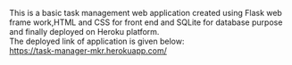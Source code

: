 This is a basic task management web application created using Flask web frame work,HTML and CSS for front end and SQLite for database purpose and finally deployed on Heroku platform.<br/>
The deployed link of application is given below:<br/>
https://task-manager-mkr.herokuapp.com/
